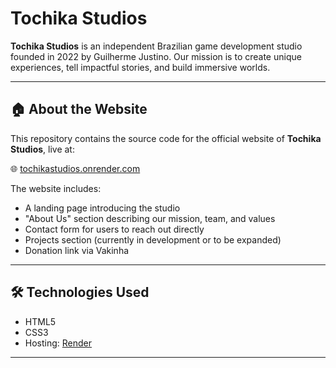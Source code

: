 # Tochika Studios

**Tochika Studios** is an independent Brazilian game development studio founded in 2022 by Guilherme Justino. Our mission is to create unique experiences, tell impactful stories, and build immersive worlds.

---

## 🏠 About the Website

This repository contains the source code for the official website of **Tochika Studios**, live at:

🌐 [tochikastudios.onrender.com](https://tochikastudios.onrender.com/)

The website includes:

- A landing page introducing the studio  
- "About Us" section describing our mission, team, and values  
- Contact form for users to reach out directly  
- Projects section (currently in development or to be expanded)  
- Donation link via Vakinha  

---

## 🛠 Technologies Used

- HTML5  
- CSS3  
- Hosting: [Render](https://render.com)  

---
